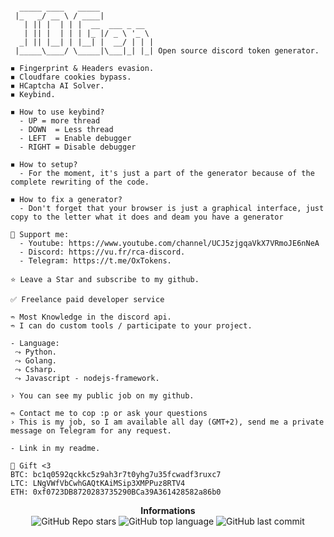 ```

  _____ ____   _____            
 |_   _/ __ \ / ____|           
   | || |  | | |  __  ___ _ __  
   | || |  | | | |_ |/ _ \ '_ \ 
  _| || |__| | |__| |  __/ | | |
 |_____\____/ \_____|\___|_| |_| Open source discord token generator.
```
```
◾ Fingerprint & Headers evasion.
◾ Cloudfare cookies bypass.
◾ HCaptcha AI Solver.
◾ Keybind.
```
```
◾ How to use keybind?
  - UP = more thread
  - DOWN  = Less thread
  - LEFT  = Enable debugger
  - RIGHT = Disable debugger

◾ How to setup?
  - For the moment, it's just a part of the generator because of the complete rewriting of the code.
 
◾ How to fix a generator?
  - Don't forget that your browser is just a graphical interface, just copy to the letter what it does and deam you have a generator
```
```
🎈 Support me:
  - Youtube: https://www.youtube.com/channel/UCJ5zjgqaVkX7VRmoJE6nNeA
  - Discord: https://vu.fr/rca-discord.
  - Telegram: https://t.me/OxTokens.

⭐ Leave a Star and subscribe to my github.
```
```
✅ Freelance paid developer service

➬ Most Knowledge in the discord api.
➬ I can do custom tools / participate to your project.

- Language:
 ⤳ Python.
 ⤳ Golang.
 ⤳ Csharp.
 ⤳ Javascript - nodejs-framework.

› You can see my public job on my github.

➬ Contact me to cop :p or ask your questions
› This is my job, so I am available all day (GMT+2), send me a private message on Telegram for any request.

- Link in my readme.

💸 Gift <3
BTC: bc1q0592qckkc5z9ah3r7t0yhg7u35fcwadf3ruxc7
LTC: LNgVWfVbCwhGAQtKAiMSip3XMPPuz8RTV4
ETH: 0xf0723DB8720283735290BCa39A361428582a86b0
```
<p align="center"> 
    <b>Informations</b><br>
    <img alt="GitHub Repo stars" src="https://img.shields.io/github/stars/Its-Vichy/IOGen?style=social">
    <img alt="GitHub top language" src="https://img.shields.io/github/languages/top/Its-Vichy/IOGen">
    <img alt="GitHub last commit" src="https://img.shields.io/github/last-commit/Its-Vichy/IOGen">
</p>
